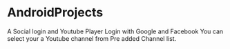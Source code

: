 # AndroidProjects
A Social login and Youtube Player
Login with Google and Facebook 
You can select your a Youtube channel from Pre added Channel list.
